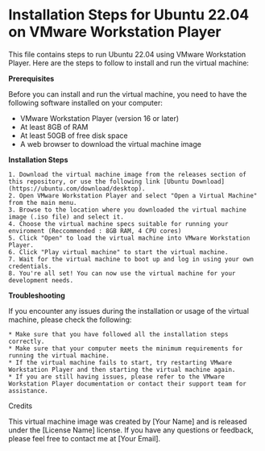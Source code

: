 # Installation Steps for Ubuntu 22.04 on VMware Workstation Player

This file contains steps to run Ubuntu 22.04 using VMware Workstation Player. Here are the steps to follow to install and run the virtual machine:

**Prerequisites**

Before you can install and run the virtual machine, you need to have the following software installed on your computer:

   * VMware Workstation Player (version 16 or later)
   * At least 8GB of RAM
   * At least 50GB of free disk space
   * A web browser to download the virtual machine image

**Installation Steps**

    1. Download the virtual machine image from the releases section of this repository, or use the following link [Ubuntu Download] (https://ubuntu.com/download/desktop).
    2. Open VMware Workstation Player and select "Open a Virtual Machine" from the main menu.
    3. Browse to the location where you downloaded the virtual machine image (.iso file) and select it.
    4. Choose the virtual machine specs suitable for running your enviroment (Reccommended : 8GB RAM, 4 CPU cores)
    5. Click "Open" to load the virtual machine into VMware Workstation Player.
    6. Click "Play virtual machine" to start the virtual machine.
    7. Wait for the virtual machine to boot up and log in using your own credentials.
    8. You're all set! You can now use the virtual machine for your development needs.

**Troubleshooting**

If you encounter any issues during the installation or usage of the virtual machine, please check the following:

    * Make sure that you have followed all the installation steps correctly.
    * Make sure that your computer meets the minimum requirements for running the virtual machine.
    * If the virtual machine fails to start, try restarting VMware Workstation Player and then starting the virtual machine again.
    * If you are still having issues, please refer to the VMware Workstation Player documentation or contact their support team for assistance.

Credits

This virtual machine image was created by [Your Name] and is released under the [License Name] license. If you have any questions or feedback,
please feel free to contact me at [Your Email].
